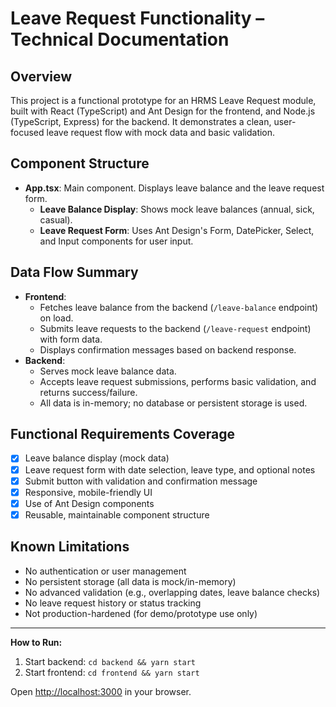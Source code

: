 # Leave Request Functionality – Technical Documentation

## Overview
This project is a functional prototype for an HRMS Leave Request module, built with React (TypeScript) and Ant Design for the frontend, and Node.js (TypeScript, Express) for the backend. It demonstrates a clean, user-focused leave request flow with mock data and basic validation.

## Component Structure
- **App.tsx**: Main component. Displays leave balance and the leave request form.
  - **Leave Balance Display**: Shows mock leave balances (annual, sick, casual).
  - **Leave Request Form**: Uses Ant Design's Form, DatePicker, Select, and Input components for user input.

## Data Flow Summary
- **Frontend**:
  - Fetches leave balance from the backend (`/leave-balance` endpoint) on load.
  - Submits leave requests to the backend (`/leave-request` endpoint) with form data.
  - Displays confirmation messages based on backend response.
- **Backend**:
  - Serves mock leave balance data.
  - Accepts leave request submissions, performs basic validation, and returns success/failure.
  - All data is in-memory; no database or persistent storage is used.

## Functional Requirements Coverage
- [x] Leave balance display (mock data)
- [x] Leave request form with date selection, leave type, and optional notes
- [x] Submit button with validation and confirmation message
- [x] Responsive, mobile-friendly UI
- [x] Use of Ant Design components
- [x] Reusable, maintainable component structure

## Known Limitations
- No authentication or user management
- No persistent storage (all data is mock/in-memory)
- No advanced validation (e.g., overlapping dates, leave balance checks)
- No leave request history or status tracking
- Not production-hardened (for demo/prototype use only)

---

**How to Run:**
1. Start backend: `cd backend && yarn start`
2. Start frontend: `cd frontend && yarn start`

Open [http://localhost:3000](http://localhost:3000) in your browser.
